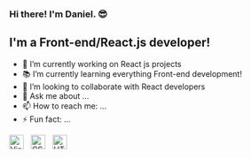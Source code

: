 ### Hi there! I'm Daniel. 😎

## I'm a Front-end/React.js developer!

- 🔭 I’m currently working on React js projects
- 📚 I’m currently learning everything Front-end development!
- 👯 I’m looking to collaborate with React developers
- 💬 Ask me about ...
- 📫 How to reach me: ...
- ⚡ Fun fact: ...

<img align="left" alt="Visual Studio Code" width="26px" src="https://cdn.jsdelivr.net/gh/devicons/devicon/icons/vscode/vscode-original.svg" style="padding-right:10px;" />
<img align="left" alt="CSS3" width="26px" src="https://cdn.jsdelivr.net/gh/devicons/devicon/icons/css3/css3-original.svg" style="padding-right:10px;" />
<img align="left" alt="HTML5" width="26px" src="https://cdn.jsdelivr.net/gh/devicons/devicon/icons/html5/html5-original.svg" style="padding-right:10px;" />
